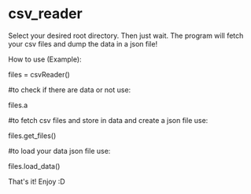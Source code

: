 # csv_reader


Select your desired root directory. Then just wait. The program will fetch your csv files and dump the data in a json file!

How to use (Example):

files = csvReader()

#to check if there are data or not use:

files.a

#to fetch csv files and store in data and create a json file use:

files.get_files()

#to load your data json file use:

files.load_data()

That's it! Enjoy :D



